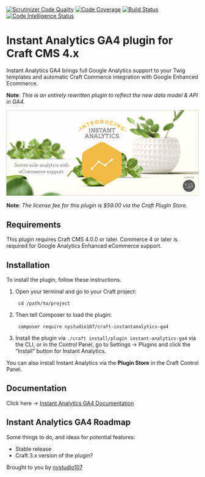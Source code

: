 [![Scrutinizer Code Quality](https://scrutinizer-ci.com/g/nystudio107/craft-instantanalytics-ga4/badges/quality-score.png?b=v4)](https://scrutinizer-ci.com/g/nystudio107/craft-instantanalytics-ga4/?branch=v4) [![Code Coverage](https://scrutinizer-ci.com/g/nystudio107/craft-instantanalytics-ga4/badges/coverage.png?b=v4)](https://scrutinizer-ci.com/g/nystudio107/craft-instantanalytics-ga4/?branch=v4) [![Build Status](https://scrutinizer-ci.com/g/nystudio107/craft-instantanalytics-ga4/badges/build.png?b=v4)](https://scrutinizer-ci.com/g/nystudio107/craft-instantanalytics-ga4/build-status/v4) [![Code Intelligence Status](https://scrutinizer-ci.com/g/nystudio107/craft-instantanalytics-ga4/badges/code-intelligence.svg?b=v4)](https://scrutinizer-ci.com/code-intelligence)

# Instant Analytics GA4 plugin for Craft CMS 4.x

Instant Analytics GA4 brings full Google Analytics support to your Twig templates and automatic Craft Commerce integration with Google Enhanced Ecommerce.

**Note**: _This is an entirely rewritten plugin to reflect the new data model & API in GA4._

![Screenshot](./docs/docs/resources/img/plugin-banner.jpg)

**Note**: _The license fee for this plugin is $59.00 via the Craft Plugin Store._

## Requirements

This plugin requires Craft CMS 4.0.0 or later. Commerce 4 or later is required for Google Analytics Enhanced eCommerce support.

## Installation

To install the plugin, follow these instructions.

1. Open your terminal and go to your Craft project:

        cd /path/to/project

2. Then tell Composer to load the plugin:

        composer require nystudio107/craft-instantanalytics-ga4

3. Install the plugin via `./craft install/plugin instant-analytics-ga4` via the CLI, or in the Control Panel, go to Settings → Plugins and click the “Install” button for Instant Analytics.

You can also install Instant Analytics via the **Plugin Store** in the Craft Control Panel.

## Documentation

Click here -> [Instant Analytics GA4 Documentation](https://nystudio107.com/plugins/instant-analytics-ga4/documentation)

## Instant Analytics GA4 Roadmap

Some things to do, and ideas for potential features:

* Stable release
* Craft 3.x version of the plugin?

Brought to you by [nystudio107](http://nystudio107.com)

